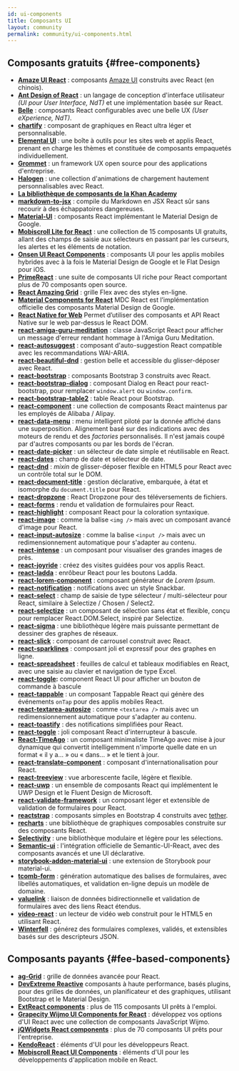 ```yaml
---
id: ui-components
title: Composants UI
layout: community
permalink: community/ui-components.html
---
```


## Composants gratuits {#free-components}

* **[Amaze UI React](https://github.com/amazeui/amazeui-react)** : composants [Amaze UI](https://github.com/allmobilize/amazeui) construits avec React (en chinois).
* **[Ant Design of React](https://github.com/ant-design/ant-design)** : un langage de conception d'interface utilisateur *(UI pour User Interface, NdT)* et une implémentation basée sur React.
* **[Belle](https://github.com/nikgraf/belle/)** : composants React configurables avec une belle UX *(User eXperience, NdT)*.
* **[chartify](https://github.com/kirillstepkin/chartify)** : composant de graphiques en React ultra léger et personnalisable.
* **[Elemental UI](http://elemental-ui.com)** : une boîte à outils pour les sites web et applis React, prenant en charge les thèmes et constituée de composants empaquetés individuellement.
* **[Grommet](https://grommet.io/)** : un framework UX open source pour des applications d'entreprise.
* **[Halogen](https://yuanyan.github.io/halogen/)** : une collection d'animations de chargement hautement personnalisables avec React.
* **[La bibliothèque de composants de la Khan Academy](https://khan.github.io/react-components/)**
* **[markdown-to-jsx](https://www.npmjs.com/package/markdown-to-jsx)** : compile du Markdown en JSX React sûr sans recourir à des échappatoires dangereuses.
* **[Material-UI](https://material-ui.com/)** : composants React implémentant le Material Design de Google.
* **[Mobiscroll Lite for React](https://mobiscroll.com/forms/react)** : une collection de 15 composants UI gratuits, allant des champs de saisie aux sélecteurs en passant par les curseurs, les alertes et les éléments de notation.
* **[Onsen UI React Components](https://onsen.io/v2/react.html)** : composants UI pour les applis mobiles hybrides avec à la fois le Material Design de Google et le Flat Design pour iOS.
* **[PrimeReact](https://www.primefaces.org/primereact/)** : une suite de composants UI riche pour React comportant plus de 70 composants open source.
* **[React Amazing Grid](https://github.com/Amazing-Space-Invader/react-amazing-grid)** : grille Flex avec des styles en-ligne.
* **[Material Components for React](https://github.com/material-components/material-components-web-react)** MDC React est l’implémentation officielle des composants Material Design de Google.
* **[React Native for Web](https://github.com/necolas/react-native-web)** Permet d’utiliser des composants et API React Native sur le web par-dessus le React DOM.
* **[react-amiga-guru-meditation](https://github.com/gfazioli/react-amiga-guru-meditation)** : classe JavaScript React pour afficher un message d'erreur rendant hommage à l'Amiga Guru Meditation.
* **[react-autosuggest](https://github.com/moroshko/react-autosuggest)** : composant d'auto-suggestion React compatible avec les recommandations WAI-ARIA.
* **[react-beautiful-dnd](https://github.com/atlassian/react-beautiful-dnd)** : gestion belle et accessible du glisser-déposer avec React.
* **[react-bootstrap](https://github.com/stevoland/react-bootstrap)** : composants Bootstrap 3 construits avec React.
* **[react-bootstrap-dialog](https://github.com/akiroom/react-bootstrap-dialog)** : composant Dialog en React pour react-bootstrap, pour remplacer `window.alert` ou `window.confirm`.
* **[react-bootstrap-table2](https://github.com/react-bootstrap-table/react-bootstrap-table2)** : table React pour Bootstrap.
* **[react-component](https://github.com/react-component/)** : une collection de composants React maintenus par les employés de Alibaba / Alipay.
* **[react-data-menu](https://github.com/dkozar/react-data-menu)** : menu intelligent piloté par la donnée affiché dans une superposition. Alignement basé sur des indications avec des moteurs de rendu et des *factories* personnalisés. Il n'est jamais coupé par d'autres composants ou par les bords de l'écran.
* **[react-date-picker](https://github.com/Hacker0x01/react-datepicker)** : un sélecteur de date simple et réutilisable en React.
* **[react-dates](https://github.com/OpusCapita/react-dates)** : champ de date et sélecteur de date.
* **[react-dnd](https://github.com/gaearon/react-dnd)** : *mixin* de glisser-déposer flexible en HTML5 pour React avec un contrôle total sur le DOM.
* **[react-document-title](https://github.com/gaearon/react-document-title)** : gestion déclarative, embarquée, à état et isomorphe du `document.title` pour React.
* **[react-dropzone](https://github.com/felixrieseberg/React-Dropzone)** : React Dropzone pour des téléversements de fichiers.
* **[react-forms](https://prometheusresearch.github.io/react-forms/)** : rendu et validation de formulaires pour React.
* **[react-highlight](https://github.com/akiran/react-highlight)** : composant React pour la coloration syntaxique.
* **[react-image](https://github.com/mbrevda/react-image)** : comme la balise `<img />` mais avec un composant avancé d'image pour React.
* **[react-input-autosize](https://github.com/JedWatson/react-input-autosize)** : comme la balise `<input />` mais avec un redimensionnement automatique pour s'adapter au contenu.
* **[react-intense](https://github.com/brycedorn/react-intense)** : un composant pour visualiser des grandes images de près.
* **[react-joyride](https://github.com/gilbarbara/react-joyride)** : créez des visites guidées pour vos applis React.
* **[react-ladda](https://github.com/jsdir/react-ladda)** : enrôbeur React pour les boutons Ladda.
* **[react-lorem-component](https://github.com/martinandert/react-lorem-component)** : composant générateur de *Lorem Ipsum*.
* **[react-notification](https://github.com/pburtchaell/react-notification)** : notifications avec un style Snackbar.
* **[react-select](https://github.com/JedWatson/react-select)** : champ de saisie de type sélecteur / multi-sélecteur pour React, similaire à Selectize / Chosen / Select2.
* **[react-selectize](https://furqanzafar.github.io/react-selectize/)** : un composant de sélection sans état et flexible, conçu pour remplacer React.DOM.Select, inspiré par Selectize.
* **[react-sigma](https://www.npmjs.com/package/react-sigma)** : une bibliothèque légère mais puissante permettant de dessiner des graphes de réseaux.
* **[react-slick](https://github.com/akiran/react-slick)** : composant de carrousel construit avec React.
* **[react-sparklines](https://borisyankov.github.io/react-sparklines/)** : composant joli et expressif pour des graphes en ligne.
* **[react-spreadsheet](https://github.com/felixrieseberg/React-Spreadsheet-Component)** : feuilles de calcul et tableaux modifiables en React, avec une saisie au clavier et navigation de type Excel.
* **[react-toggle](https://github.com/gfazioli/react-toggle):** component React UI pour afficher un bouton de commande à bascule
* **[react-tappable](https://github.com/JedWatson/react-tappable)** : un composant Tappable React qui génère des événements `onTap` pour des applis mobiles React.
* **[react-textarea-autosize](https://github.com/andreypopp/react-textarea-autosize)** : comme `<textarea />` mais avec un redimensionnement automatique pour s'adapter au contenu.
* **[react-toastify](https://github.com/fkhadra/react-toastify)** : des notifications simplifiées pour React.
* **[react-toggle](https://github.com/gfazioli/react-toggle)** : joli composant React d'interrupteur à bascule.
* **[React-TimeAgo](https://www.npmjs.org/package/react-timeago)** : un composant minimaliste TimeAgo avec mise à jour dynamique qui convertit intelligemment n'importe quelle date en un format « il y a… » ou  « dans… » et le tient à jour.
* **[react-translate-component](https://github.com/martinandert/react-translate-component)** : composant d'internationalisation pour React.
* **[react-treeview](https://github.com/chenglou/react-treeview)** : vue arborescente facile, légère et flexible.
* **[react-uwp](https://www.react-uwp.com)** : un ensemble de composants React qui implémentent le UWP Design et le Fluent Design de Microsoft.
* **[react-validate-framework](https://github.com/MinJieLiu/react-validate-framework)** : un composant léger et extensible de validation de formulaires pour React.
* **[reactstrap](https://reactstrap.github.io/)** : composants simples en Bootstrap 4 construits avec [tether](http://tether.io/).
* **[recharts](https://github.com/recharts/recharts)** : une bibliothèque de graphiques composables construite sur des composants React.
* **[Selectivity](https://arendjr.github.io/selectivity/)** : une bibliothèque modulaire et légère pour les sélections.
* **[Semantic-ui](https://react.semantic-ui.com/)** : l'intégration officielle de Semantic-UI-React, avec des composants avancés et une UI déclarative.
* **[storybook-addon-material-ui](https://github.com/sm-react/storybook-addon-material-ui)** : une extension de Storybook pour material-ui.
* **[tcomb-form](https://github.com/gcanti/tcomb-form)** : génération automatique des balises de formulaires, avec libellés automatiques, et validation en-ligne depuis un modèle de domaine.
* **[valuelink](https://github.com/Volicon/valuelink)** : liaison de données bidirectionnelle et validation de formulaires avec des liens React étendus.
* **[video-react](https://github.com/video-react/video-react)** : un lecteur de vidéo web construit pour le HTML5 en utilisant React.
* **[Winterfell](https://github.com/andrewhathaway/Winterfell)** : générez des formulaires complexes, validés, et extensibles basés sur des descripteurs JSON.

## Composants payants {#fee-based-components}

* **[ag-Grid](https://www.ag-grid.com)** : grille de données avancée pour React.
* **[DevExtreme Reactive](https://devexpress.github.io/devextreme-reactive/react/)** composants à haute performance, basés plugins, pour des grilles de données, un planificateur et des graphiques, utilisant Bootstrap et le Material Design.
* **[ExtReact components](https://www.sencha.com/products/extreact/)** : plus de 115 composants UI prêts à l'emploi.
* **[Grapecity Wijmo UI Components for React](https://www.grapecity.com/en/react/)** : développez vos options d'UI React avec une collection de composants JavaScript Wijmo.
* **[jQWidgets React components](https://www.jqwidgets.com/react/)** : plus de 70 composants UI prêts pour l'entreprise.
* **[KendoReact](https://www.telerik.com/kendo-react-ui/)** : éléments d'UI pour les développeurs React.
* **[Mobiscroll React UI Components](https://mobiscroll.com/react)** : éléments d'UI pour les développements d'application mobile en React.

